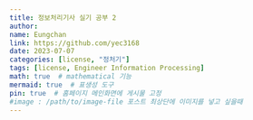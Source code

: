 ```yaml
---
title: 정보처리기사 실기 공부 2
author:
name: Eungchan
link: https://github.com/yec3168
date: 2023-07-07
categories: [license, "정처기"]
tags: [license, Engineer Information Processing]
math: true  # mathematical 기능
mermaid: true  # 표생성 도구
pin: true  # 홈페이지 메인화면에 게시물 고정
#image : /path/to/image-file 포스트 최상단에 이미지를 넣고 싶을때
---
```

